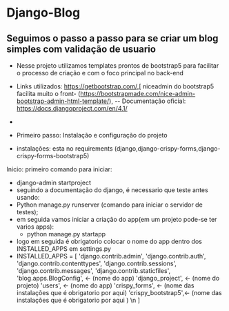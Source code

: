 # Django-Blog

## Seguimos o passo a passo para se criar um blog simples com validação de usuario
- Nesse projeto utilizamos templates prontos de bootstrap5 para facilitar o processo de criação e com o foco principal no back-end
- Links utilizados: https://getbootstrap.com/,[ niceadmin do bootstrap5 facilita muito o front- (https://bootstrapmade.com/nice-admin-bootstrap-admin-html-template/),  -- Documentação oficial: https://docs.djangoproject.com/en/4.1/
-

- Primeiro passo: Instalação e configuração do projeto
- instalações: esta no requirements (django,django-crispy-forms,django-crispy-forms-bootstrap5)

Inicio: primeiro comando para iniciar:
- django-admin startproject <nome do projeto>
- seguindo a documentação do django, é necessario que teste antes usando:
- Python manage.py runserver (comando para iniciar o servidor de testes);
- em seguida vamos iniciar a criação do app(em um projeto pode-se ter varios apps):
	- python manage.py startapp <nome do app>
- logo em seguida é obrigatorio colocar o nome do app dentro dos INSTALLED_APPS em settings.py
- INSTALLED_APPS = [
	'django.contrib.admin',
	'django.contrib.auth',
	'django.contrib.contenttypes',
	'django.contrib.sessions',
	'django.contrib.messages',
	'django.contrib.staticfiles',
	'blog.apps.BlogConfig', <- (nome do app)
	'django_project', <- (nome do projeto)
	'users', <- (nome do app)
	'crispy_forms', <- (nome das instalações que é obrigatorio por aqui)
	'crispy_bootstrap5',<- (nome das instalações que é obrigatorio por aqui ) \n
]
